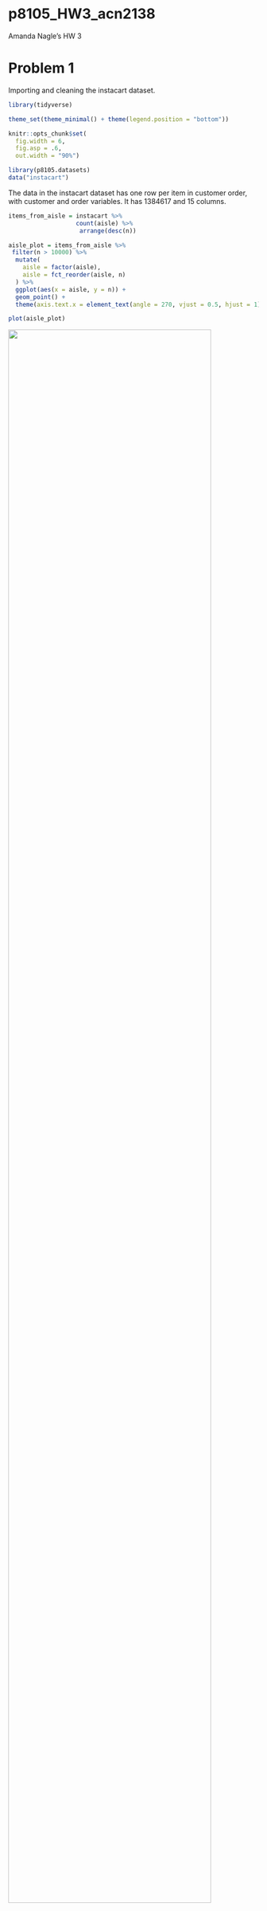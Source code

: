 p8105\_HW3\_acn2138
================

Amanda Nagle’s HW 3

# Problem 1

Importing and cleaning the instacart dataset.

``` r
library(tidyverse)

theme_set(theme_minimal() + theme(legend.position = "bottom"))

knitr::opts_chunk$set(
  fig.width = 6,
  fig.asp = .6,
  out.width = "90%")

library(p8105.datasets)
data("instacart")
```

The data in the instacart dataset has one row per item in customer
order, with customer and order variables. It has 1384617 and 15 columns.

``` r
items_from_aisle = instacart %>%
                   count(aisle) %>%
                    arrange(desc(n))

aisle_plot = items_from_aisle %>%
 filter(n > 10000) %>%
  mutate(
    aisle = factor(aisle),
    aisle = fct_reorder(aisle, n)
  ) %>%
  ggplot(aes(x = aisle, y = n)) +
  geom_point() +
  theme(axis.text.x = element_text(angle = 270, vjust = 0.5, hjust = 1))

plot(aisle_plot)
```

<img src="p8105_HW3_acn2138_files/figure-gfm/unnamed-chunk-2-1.png" width="90%" />
Making a table:

``` r
instacart %>%
  filter(aisle %in% c("baking ingredients", "dog food care", "packaged vegetables fruits")) %>%
   group_by(aisle) %>%
  count(product_name) %>%
  mutate(rank = min_rank(desc(n))) %>%
  filter(rank < 4) %>%
  arrange(aisle, rank) %>%
  knitr::kable()
```

| aisle                      | product\_name                                 |    n | rank |
| :------------------------- | :-------------------------------------------- | ---: | ---: |
| baking ingredients         | Light Brown Sugar                             |  499 |    1 |
| baking ingredients         | Pure Baking Soda                              |  387 |    2 |
| baking ingredients         | Cane Sugar                                    |  336 |    3 |
| dog food care              | Snack Sticks Chicken & Rice Recipe Dog Treats |   30 |    1 |
| dog food care              | Organix Chicken & Brown Rice Recipe           |   28 |    2 |
| dog food care              | Small Dog Biscuits                            |   26 |    3 |
| packaged vegetables fruits | Organic Baby Spinach                          | 9784 |    1 |
| packaged vegetables fruits | Organic Raspberries                           | 5546 |    2 |
| packaged vegetables fruits | Organic Blueberries                           | 4966 |    3 |

Apples v Icecream

``` r
instacart %>%
  filter(product_name %in% c("Pink Lady Apples", "Coffee Ice Cream")) %>%
  group_by(product_name, order_dow) %>%
  summarize(mean_hour = mean(order_hour_of_day)) %>%
  pivot_wider(
    names_from = order_dow,
    values_from = mean_hour
  )
```

    ## `summarise()` regrouping output by 'product_name' (override with `.groups` argument)

    ## # A tibble: 2 x 8
    ## # Groups:   product_name [2]
    ##   product_name       `0`   `1`   `2`   `3`   `4`   `5`   `6`
    ##   <chr>            <dbl> <dbl> <dbl> <dbl> <dbl> <dbl> <dbl>
    ## 1 Coffee Ice Cream  13.8  14.3  15.4  15.3  15.2  12.3  13.8
    ## 2 Pink Lady Apples  13.4  11.4  11.7  14.2  11.6  12.8  11.9

# Problem 2

Importing and tidying the accelerometer data.

This dataset contains one row for ever entrance/exit in the NYC subway
system. The important variables are the line name and station name
because these allow the user to understand subway stations. The routes
are important to understand which trains stop at the station.

``` r
accelerometer_data = read_csv(file = "./data/accel_data.csv") %>%
                    janitor::clean_names()  %>%
                    pivot_longer(activity_1:activity_1440,
                                 names_to = "minute",
                                 names_prefix = "activity.",
                                 values_to = "activity") %>%
                    mutate(weekday = ifelse(day %in% c("Saturday", "Sunday"), "weekend", "weekday"),
                           day = factor(day,
                                        levels= c("Sunday", "Monday", 
    "Tuesday", "Wednesday", "Thursday", "Friday", "Saturday")),
                            day_id = as.factor(day_id),
                            minute = as.numeric(minute)) %>%
                    arrange(day)
```

The accelerometer data is now tidy with 50400, one for each minute of
each day for 35 days. There are 6 columns, one for the week, the numeric
day starting at the first day, the day of the week the minute of the
day, the amount of activity, and if it is a weekend or a weekday.

Creating table of day totals:

``` r
one_day_row = accelerometer_data %>%
  group_by(week, day) %>%
  summarize(total_activity= sum(activity)) %>%
  arrange(week, day) 
  
wider = one_day_row %>%
  pivot_wider(names_from = day, values_from = total_activity) 
  
knitr::kable(wider)
```

| week | Sunday |    Monday |  Tuesday | Wednesday | Thursday |   Friday | Saturday |
| ---: | -----: | --------: | -------: | --------: | -------: | -------: | -------: |
|    1 | 631105 |  78828.07 | 307094.2 |    340115 | 355923.6 | 480542.6 |   376254 |
|    2 | 422018 | 295431.00 | 423245.0 |    440962 | 474048.0 | 568839.0 |   607175 |
|    3 | 467052 | 685910.00 | 381507.0 |    468869 | 371230.0 | 467420.0 |   382928 |
|    4 | 260617 | 409450.00 | 319568.0 |    434460 | 340291.0 | 154049.0 |     1440 |
|    5 | 138421 | 389080.00 | 367824.0 |    445366 | 549658.0 | 620860.0 |     1440 |

This table is informative, but to see trends by day of the week, I also
made the table below.

``` r
one_day_row %>% 
  group_by(day) %>%
  summarize(mean_activity = mean(total_activity)) 
```

    ## `summarise()` ungrouping output (override with `.groups` argument)

    ## # A tibble: 7 x 2
    ##   day       mean_activity
    ##   <fct>             <dbl>
    ## 1 Sunday          383843.
    ## 2 Monday          371740.
    ## 3 Tuesday         359848.
    ## 4 Wednesday       425954.
    ## 5 Thursday        418230.
    ## 6 Friday          458342.
    ## 7 Saturday        273847.

From this summary table we can see that Fridays have the most activity,
on average.

Making visualization for day of week

``` r
daily_plot = accelerometer_data %>%
  group_by(day_id) %>%
  ggplot(aes(x = minute, y = activity, group = day, color= day)) +
  geom_point(alpha=.2) +
  stat_smooth()

plot(daily_plot)
```

<img src="p8105_HW3_acn2138_files/figure-gfm/unnamed-chunk-8-1.png" width="90%" />
Because the time granules are so small, the scatter plot is not idea to
look at by itself, so I added a smoothed line showing the mean activity
at each minute by day of the week.

From the second graph, we can see that this man does not domuch activity
before 8:00, with a few exceptions on Thursdays. He is also most active
on any day just after 8 pm. He is most active in the evening on Fridays.

# Problem 3

Importing and cleaning the NY NOAA data.

``` r
library(p8105.datasets)
data("ny_noaa") 
            
summarize(ny_noaa, mean(tmax, na.rm=true))
```

    ## # A tibble: 1 x 1
    ##   `mean(tmax, na.rm = true)`
    ##                        <dbl>
    ## 1                         NA

``` r
cleaned_noaa_data = ny_noaa %>%
  separate(date, c("year", "month", "day"), sep = "-") %>% 
  mutate(prcp = prcp*10, tmax = as.numeric(tmax), tmin = as.numeric(tmin))

#summarize(cleaned_noaa_data, mean(tmax, na.rm = TRUE))
  
  #mode snowfall 
cleaned_noaa_data %>%
  mutate(chr_snw = as.character(snow)) %>%
  count(chr_snw) %>%
  arrange(desc(n))
```

    ## # A tibble: 282 x 2
    ##    chr_snw       n
    ##    <chr>     <int>
    ##  1 0       2008508
    ##  2 <NA>     381221
    ##  3 25        31022
    ##  4 13        23095
    ##  5 51        18274
    ##  6 76        10173
    ##  7 8          9962
    ##  8 5          9748
    ##  9 38         9197
    ## 10 3          8790
    ## # ... with 272 more rows

The New York NOAA data is a subset of the National Oceanic and
Atmospheric Administration’s database of data from weather station. It
has2595176 rows of data. The columns are id, date, prcp, snow, snwd,
tmax, tmin, where prcp is precipitation and snwd is snow depth. tmax and
tmin are missing for much of the data set, which is concerning.

Snowfall and snow depth are measured in mm. Precipitation was recorded
in 10ths of mms, but was edited to me mm to be consistent with the other
two measures.

The most common snowfall measure was 0 inches and second was NA. 0
snowfall makes sense as it only snows in New York in the Winter. The NA
values requires further investigations. These NA days should perhaps be
coded as 0s

``` r
temp_plot = cleaned_noaa_data %>%
  filter(month == "01" | month == "07") %>%
  group_by(month, year, id) %>%
  mutate(avg_tmax = mean(tmax, na.rm = TRUE, group = month)) %>%
  ggplot(aes(x=year, y=avg_tmax)) +
    geom_point() +         
    facet_grid(month ~ .)+
    theme(axis.text.x = element_text(angle = 270, vjust = 0.5, hjust = 1))

plot(temp_plot)
```

    ## Warning: Removed 185070 rows containing missing values (geom_point).

<img src="p8105_HW3_acn2138_files/figure-gfm/unnamed-chunk-10-1.png" width="90%" />
Generally, January has colder temperatures than July. July of 1988 did
have one station that was much colder than the others, but generally,
the stations have temps similar to one another.

tmax v tmin

``` r
library(plotly)
```

    ## 
    ## Attaching package: 'plotly'

    ## The following object is masked from 'package:ggplot2':
    ## 
    ##     last_plot

    ## The following object is masked from 'package:stats':
    ## 
    ##     filter

    ## The following object is masked from 'package:graphics':
    ## 
    ##     layout

``` r
library(patchwork)

tmax_plot = cleaned_noaa_data %>%
    ggplot(aes(x=tmax, y= tmin)) +
    geom_hex()

snow_plot = cleaned_noaa_data  %>%
  filter(snow<100) %>%
  filter(snow>0) %>%
  group_by(year) %>%
  ggplot(aes(x=snow, group = year)) +
  geom_density()

plot(tmax_plot + snow_plot)
```

    ## Warning: Removed 1136276 rows containing non-finite values (stat_binhex).

<img src="p8105_HW3_acn2138_files/figure-gfm/unnamed-chunk-11-1.png" width="90%" />
